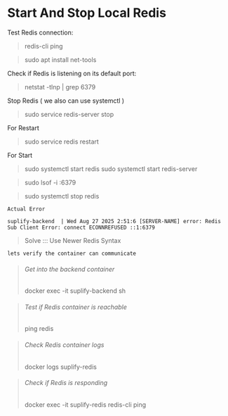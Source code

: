 Start And Stop Local Redis
=============================
Test Redis connection:
> redis-cli ping

> sudo apt install net-tools

Check if Redis is listening on its default port:
> netstat -tlnp | grep 6379

Stop Redis ( we also can use systemctl )
> sudo service redis-server stop

For Restart 
> sudo service redis restart

For Start
> sudo systemctl start redis
> sudo systemctl start redis-server

> sudo lsof -i :6379

> sudo systemctl stop redis

```
Actual Error

suplify-backend  | Wed Aug 27 2025 2:51:6 [SERVER-NAME] error: Redis Sub Client Error: connect ECONNREFUSED ::1:6379

```

> Solve ::: Use Newer Redis Syntax

```
lets verify the container can communicate

```

> ###### Get into the backend container
> docker exec -it suplify-backend sh

> ###### Test if Redis container is reachable
>ping redis

> ###### Check Redis container logs
> docker logs suplify-redis

> ###### Check if Redis is responding
> docker exec -it suplify-redis redis-cli ping

















